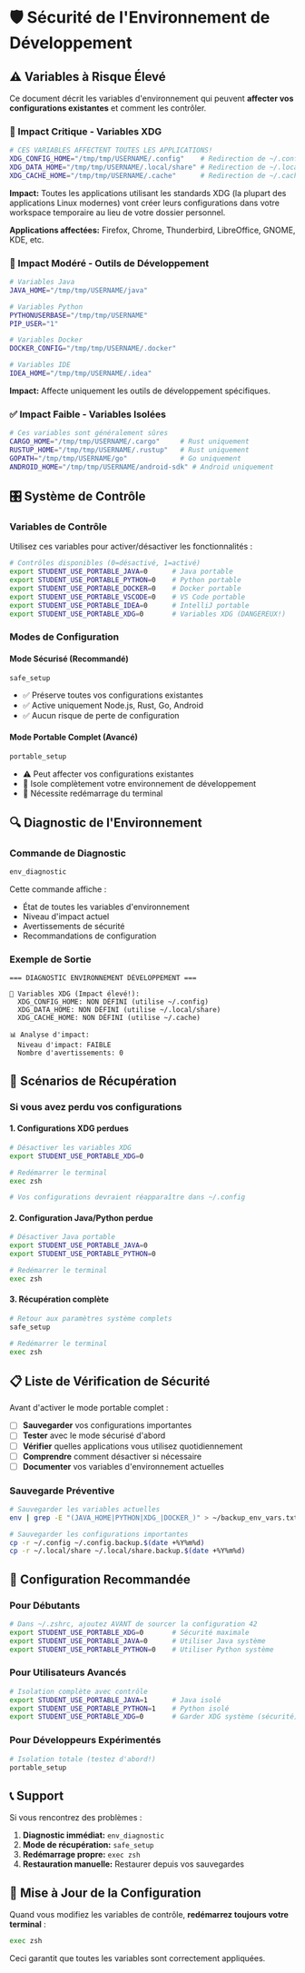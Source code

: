 # 🛡️ Sécurité de l'Environnement de Développement

## ⚠️ Variables à Risque Élevé

Ce document décrit les variables d'environnement qui peuvent **affecter vos configurations existantes** et comment les contrôler.

### 🚨 Impact Critique - Variables XDG

```bash
# CES VARIABLES AFFECTENT TOUTES LES APPLICATIONS!
XDG_CONFIG_HOME="/tmp/tmp/USERNAME/.config"    # Redirection de ~/.config
XDG_DATA_HOME="/tmp/tmp/USERNAME/.local/share" # Redirection de ~/.local/share
XDG_CACHE_HOME="/tmp/tmp/USERNAME/.cache"      # Redirection de ~/.cache
```

**Impact:** Toutes les applications utilisant les standards XDG (la plupart des applications Linux modernes) vont créer leurs configurations dans votre workspace temporaire au lieu de votre dossier personnel.

**Applications affectées:** Firefox, Chrome, Thunderbird, LibreOffice, GNOME, KDE, etc.

### 🔶 Impact Modéré - Outils de Développement

```bash
# Variables Java
JAVA_HOME="/tmp/tmp/USERNAME/java"

# Variables Python
PYTHONUSERBASE="/tmp/tmp/USERNAME"
PIP_USER="1"

# Variables Docker
DOCKER_CONFIG="/tmp/tmp/USERNAME/.docker"

# Variables IDE
IDEA_HOME="/tmp/tmp/USERNAME/.idea"
```

**Impact:** Affecte uniquement les outils de développement spécifiques.

### ✅ Impact Faible - Variables Isolées

```bash
# Ces variables sont généralement sûres
CARGO_HOME="/tmp/tmp/USERNAME/.cargo"     # Rust uniquement
RUSTUP_HOME="/tmp/tmp/USERNAME/.rustup"   # Rust uniquement
GOPATH="/tmp/tmp/USERNAME/go"             # Go uniquement
ANDROID_HOME="/tmp/tmp/USERNAME/android-sdk" # Android uniquement
```

## 🎛️ Système de Contrôle

### Variables de Contrôle

Utilisez ces variables pour activer/désactiver les fonctionnalités :

```bash
# Contrôles disponibles (0=désactivé, 1=activé)
export STUDENT_USE_PORTABLE_JAVA=0      # Java portable
export STUDENT_USE_PORTABLE_PYTHON=0    # Python portable
export STUDENT_USE_PORTABLE_DOCKER=0    # Docker portable
export STUDENT_USE_PORTABLE_VSCODE=0    # VS Code portable
export STUDENT_USE_PORTABLE_IDEA=0      # IntelliJ portable
export STUDENT_USE_PORTABLE_XDG=0       # Variables XDG (DANGEREUX!)
```

### Modes de Configuration

#### Mode Sécurisé (Recommandé)

```bash
safe_setup
```

- ✅ Préserve toutes vos configurations existantes
- ✅ Active uniquement Node.js, Rust, Go, Android
- ✅ Aucun risque de perte de configuration

#### Mode Portable Complet (Avancé)

```bash
portable_setup
```

- ⚠️ Peut affecter vos configurations existantes
- 🚀 Isole complètement votre environnement de développement
- 🔄 Nécessite redémarrage du terminal

## 🔍 Diagnostic de l'Environnement

### Commande de Diagnostic

```bash
env_diagnostic
```

Cette commande affiche :

- État de toutes les variables d'environnement
- Niveau d'impact actuel
- Avertissements de sécurité
- Recommandations de configuration

### Exemple de Sortie

```
=== DIAGNOSTIC ENVIRONNEMENT DÉVELOPPEMENT ===

📁 Variables XDG (Impact élevé!):
  XDG_CONFIG_HOME: NON DÉFINI (utilise ~/.config)
  XDG_DATA_HOME: NON DÉFINI (utilise ~/.local/share)
  XDG_CACHE_HOME: NON DÉFINI (utilise ~/.cache)

📊 Analyse d'impact:
  Niveau d'impact: FAIBLE
  Nombre d'avertissements: 0
```

## 🚨 Scénarios de Récupération

### Si vous avez perdu vos configurations

#### 1. Configurations XDG perdues

```bash
# Désactiver les variables XDG
export STUDENT_USE_PORTABLE_XDG=0

# Redémarrer le terminal
exec zsh

# Vos configurations devraient réapparaître dans ~/.config
```

#### 2. Configuration Java/Python perdue

```bash
# Désactiver Java portable
export STUDENT_USE_PORTABLE_JAVA=0
export STUDENT_USE_PORTABLE_PYTHON=0

# Redémarrer le terminal
exec zsh
```

#### 3. Récupération complète

```bash
# Retour aux paramètres système complets
safe_setup

# Redémarrer le terminal
exec zsh
```

## 📋 Liste de Vérification de Sécurité

Avant d'activer le mode portable complet :

- [ ] **Sauvegarder** vos configurations importantes
- [ ] **Tester** avec le mode sécurisé d'abord
- [ ] **Vérifier** quelles applications vous utilisez quotidiennement
- [ ] **Comprendre** comment désactiver si nécessaire
- [ ] **Documenter** vos variables d'environnement actuelles

### Sauvegarde Préventive

```bash
# Sauvegarder les variables actuelles
env | grep -E "(JAVA_HOME|PYTHON|XDG_|DOCKER_)" > ~/backup_env_vars.txt

# Sauvegarder les configurations importantes
cp -r ~/.config ~/.config.backup.$(date +%Y%m%d)
cp -r ~/.local/share ~/.local/share.backup.$(date +%Y%m%d)
```

## 🔧 Configuration Recommandée

### Pour Débutants

```bash
# Dans ~/.zshrc, ajoutez AVANT de sourcer la configuration 42
export STUDENT_USE_PORTABLE_XDG=0       # Sécurité maximale
export STUDENT_USE_PORTABLE_JAVA=0      # Utiliser Java système
export STUDENT_USE_PORTABLE_PYTHON=0    # Utiliser Python système
```

### Pour Utilisateurs Avancés

```bash
# Isolation complète avec contrôle
export STUDENT_USE_PORTABLE_JAVA=1      # Java isolé
export STUDENT_USE_PORTABLE_PYTHON=1    # Python isolé
export STUDENT_USE_PORTABLE_XDG=0       # Garder XDG système (sécurité)
```

### Pour Développeurs Expérimentés

```bash
# Isolation totale (testez d'abord!)
portable_setup
```

## 📞 Support

Si vous rencontrez des problèmes :

1. **Diagnostic immédiat:** `env_diagnostic`
2. **Mode de récupération:** `safe_setup`
3. **Redémarrage propre:** `exec zsh`
4. **Restauration manuelle:** Restaurer depuis vos sauvegardes

## 🔄 Mise à Jour de la Configuration

Quand vous modifiez les variables de contrôle, **redémarrez toujours votre terminal** :

```bash
exec zsh
```

Ceci garantit que toutes les variables sont correctement appliquées.
